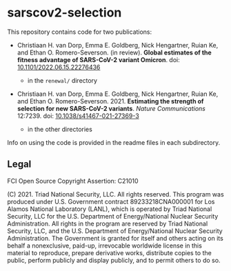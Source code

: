 # sarscov2-selection

This repository contains code for two publications:

  * Christiaan H. van Dorp, Emma E. Goldberg, Nick Hengartner, Ruian Ke, and Ethan O. Romero-Severson.
    (in review).
    **Global estimates of the fitness advantage of SARS-CoV-2 variant Omicron**.
    doi: [10.1101/2022.06.15.22276436](https://doi.org/10.1101/2022.06.15.22276436)
    - in the `renewal/` directory

  * Christiaan H. van Dorp, Emma E. Goldberg, Nick Hengartner, Ruian Ke, and Ethan O. Romero-Severson.
    2021.
    **Estimating the strength of selection for new SARS-CoV-2 variants**.
    *Nature Communications* 12:7239.
    doi: [10.1038/s41467-021-27369-3](http://dx.doi.org/10.1038/s41467-021-27369-3)
    - in the other directories

Info on using the code is provided in the readme files in each subdirectory.

## Legal

FCI Open Source Copyright Assertion: C21010

(C) 2021. Triad National Security, LLC. All rights reserved.
This program was produced under U.S. Government contract 89233218CNA000001 for Los Alamos National Laboratory (LANL), which is operated by Triad National Security, LLC for the U.S.  Department of Energy/National Nuclear Security Administration. All rights in the program are reserved by Triad National Security, LLC, and the U.S. Department of Energy/National Nuclear Security Administration. The Government is granted for itself and others acting on its behalf a nonexclusive, paid-up, irrevocable worldwide license in this material to reproduce, prepare derivative works, distribute copies to the public, perform publicly and display publicly, and to permit others to do so.
